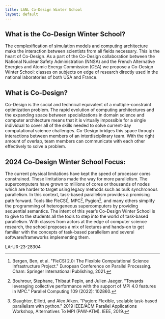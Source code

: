 ```yaml
---
title: LANL Co-Design Winter School
layout: default
---
```


## What is the Co-Design Winter School?

The complexification of simulation models and computing architecture make the interaction between scientists from all fields necessary. This is the heart of Co-Design. 
As a part of the Co-Design collaboration between the National Nuclear Safety Administration (NNSA) and the French Alternative Energies and Atomic Energy Commission (CEA) we propose a Co-Design Winter School: classes on subjects on edge of research directly used in the national laboratories of both USA and France. 


## What is Co-Design?

Co-Design is the social and technical equivalent of a multiple-constraint optimization problem. The rapid evolution of computing architectures and the expanding space between specializations in domain science and computer architecture means that it is virtually impossible for a single individual to cover all of the skills needed to solve current-day computational science challenges. Co-Design bridges this space through interactions between members of an interdisciplinary team. With the right amount of overlap, team members can communicate with each other effectively to solve a problem.

## 2024 Co-Design Winter School Focus:

The current physical limitations have kept the speed of processor cores constrained. These limitations made the way for more parallelism. The supercomputers have grown to millions of cores or thousands of nodes which are harder to target using legacy methods such as bulk synchronous parallelism. In this context, task-based parallelism provides a promising path forward. Tools like FleCSI[^1], MPC[^2], Pygion[^3], and many others simplify the programming of heterogeneous supercomputers by providing sequential semantics. 
The intent of this year’s Co-Design Winter School is to give to the students all the tools to step into the world of task-based parallelism. With classes from actors at the edge of computer science research, the school proposes a mix of lectures and hands-on to get familiar with the concepts of task-based parallelism and several software/frameworks implementing them. 

[^1]: Bergen, Ben, et al. "FleCSI 2.0: The Flexible Computational Science Infrastructure Project." European Conference on Parallel Processing. Cham: Springer International Publishing, 2021.
[^2]: Bouhrour, Stephane, Thibaut Pepin, and Julien Jaeger. "Towards leveraging collective performance with the support of MPI 4.0 features in MPC." Parallel Computing 109 (2022): 102860.
[^3]: Slaughter, Elliott, and Alex Aiken. "Pygion: Flexible, scalable task-based parallelism with python." 2019 IEEE/ACM Parallel Applications Workshop, Alternatives To MPI (PAW-ATM). IEEE, 2019.

LA-UR-23-28304

